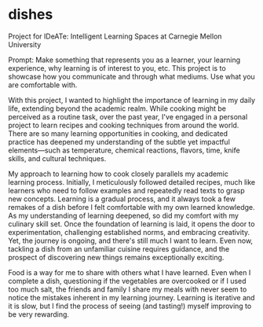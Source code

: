 # dishes
Project for IDeATe: Intelligent Learning Spaces at Carnegie Mellon University

Prompt: Make something that represents you as a learner, your learning experience, why learning is of interest to you, etc. This project is to showcase how you communicate and through what mediums. Use what you are comfortable with. 

With this project, I wanted to highlight the importance of learning in my daily life, extending beyond the academic realm. While cooking might be perceived as a routine task, over the past year, I've engaged in a personal project to learn recipes and cooking techniques from around the world. There are so many learning opportunities in cooking, and dedicated practice has deepened my understanding of the subtle yet impactful elements—such as temperature, chemical reactions, flavors, time, knife skills, and cultural techniques.

My approach to learning how to cook closely parallels my academic learning process. Initially, I meticulously followed detailed recipes, much like learners who need to follow examples and repeatedly read texts to grasp new concepts. Learning is a gradual process, and it always took a few remakes of a dish before I felt comfortable with my own learned knowledge. As my understanding of learning deepened, so did my comfort with my culinary skill set. Once the foundation of learning is laid, it opens the door to experimentation, challenging established norms, and embracing creativity. Yet, the journey is ongoing, and there's still much I want to learn. Even now, tackling a dish from an unfamiliar cuisine requires guidance, and the prospect of discovering new things remains exceptionally exciting.

Food is a way for me to share with others what I have learned. Even when I complete a dish, questioning if the vegetables are overcooked or if I used too much salt, the friends and family I share my meals with never seem to notice the mistakes inherent in my learning journey. Learning is iterative and it is slow, but I find the process of seeing (and tasting!) myself improving to be very rewarding.


